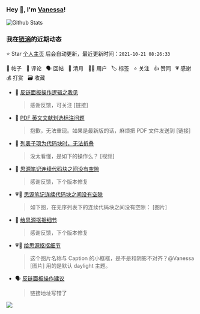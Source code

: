 ### Hey 👋, I'm [Vanessa](http://vanessa.b3log.org/)!

![Github Stats](https://github-readme-stats.vercel.app/api?username=Vanessa219&show_icons=true)

<!--events start -->

### 我在[链滴](https://ld246.com)的近期动态

⭐️ Star [个人主页](https://github.com/Vanessa219/Vanessa219) 后会自动更新，最近更新时间：`2021-10-21 08:26:33`

📝 帖子 &nbsp; 💬 评论 &nbsp; 🗣 回帖 &nbsp; 🌙 清月 &nbsp; 👨‍💻 用户 &nbsp; 🏷️ 标签 &nbsp; ⭐️ 关注 &nbsp; 👍 赞同 &nbsp; 💗 感谢 &nbsp; 💰 打赏 &nbsp; 🗃 收藏

* 💬 [反链面板操作逻辑之我见](https://ld246.com/article/1634699671002/comment/1634746111414#comments)

  > 感谢反馈，可关注 [链接]
* 💬 [PDF 英文文献划选标注问题](https://ld246.com/article/1634739600019/comment/1634741988442#comments)

  > 抱歉，无法重现。如果是最新版的话，麻烦把 PDF 文件发送到 [链接]
* 💬 [列表子项为代码块时，无法折叠](https://ld246.com/article/1634717383512/comment/1634741889412#comments)

  > 没太看懂，是如下的操作么？ [视频]
* 💬 [思源笔记连续代码块之间没有空隙](https://ld246.com/article/1634722757959/comment/1634741508357#comments)

  > 感谢反馈，下个版本修复
* 💗📝 [思源笔记连续代码块之间没有空隙](https://ld246.com/article/1634722757959)

  > 如下图，在无序列表下的连续代码块之间没有空隙： [图片]
* 💬 [给思源抠抠细节](https://ld246.com/article/1634721188205/comment/1634739675202#comments)

  > 感谢反馈，下个版本修复
* 💗📝 [给思源抠抠细节](https://ld246.com/article/1634721188205)

  > 这个图片名称与 Caption 的小框框，是不是和阴影不对齐？@Vanessa [图片] 用的是默认 daylight 主题。
* 🗣 [反链面板操作建议](https://ld246.com/article/1634564665780/comment/1634700408993#comments)

  > 链接地址写错了


<!--events end -->

<a title="Hits" target="_blank" href="https://github.com/Vanessa219/Vanessa219"><img src="https://hits.b3log.org/Vanessa219/Vanessa219.svg"></a>
